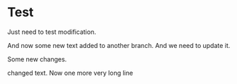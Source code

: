 # Test
Just need to test modification.

And now some new text added to another branch.
And we need to update it.

Some new changes.

changed text.
Now one more very long line